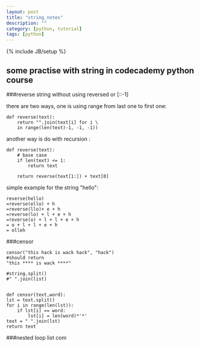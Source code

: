 ```yaml
---
layout: post
title: "string_notes"
description: ""
category: [python, tutorial]
tags: [python]
---
```

{% include JB/setup %}
## some practise with string in codecademy python course

###reverse string without using reversed or [::-1]

there are two ways, one is using range from last one to first one:
	
	def reverse(text):
		return "".join(text[i] for i \
		in range(len(text)-1, -1, -1))
	
another way is do with recursion	:
	
	def reverse(text):
		# base case
		if len(text) <= 1:
			return text
		
		return reverse(text[1:]) + text[0]
		
simple example for the string "hello":
	
	reverse(hello)
	=reverse(ello) + h
	=reverse(llo)+ e + h
	=reverse(lo) + l + e + h
	=reverse(o) + l + l + e + h
	= o + l + l + e + h
	= olleh

###censor

	censor("this hack is wack hack", "hack")
	#should return 
	"this **** is wack ****"

	#string.split()
	#" ".join(list)
	
	
	def censor(text,word):
    lst = text.split()
    for i in range(len(lst)):
        if lst[i] == word:
            lst[i] = len(word)*'*'
    text = " ".join(lst)
    return text
    
###nested loop list com